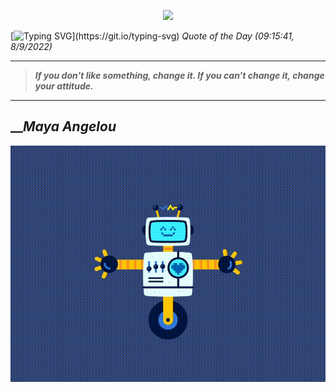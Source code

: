 <p align='center'><img src='https://komarev.com/ghpvc/?username=hungpurdie&label=Total+Vistors&color=brightgreen&style=plastic'></p> 

[![Typing SVG](https://readme-typing-svg.herokuapp.com?font=Press+Start+2P&color=C2F784&size=35&width=900&height=100&lines=Hello+World%2C+I'm+Hung+!)](https://git.io/typing-svg) 
 _Quote of the Day (09:15:41, 8/9/2022)_
___
>**_If you don't like something, change it. If you can't change it, change your attitude._**
___

## __**_Maya Angelou_**

![RobotDance](src/assets/images/robot-dancing-dribble.gif?style=center)
